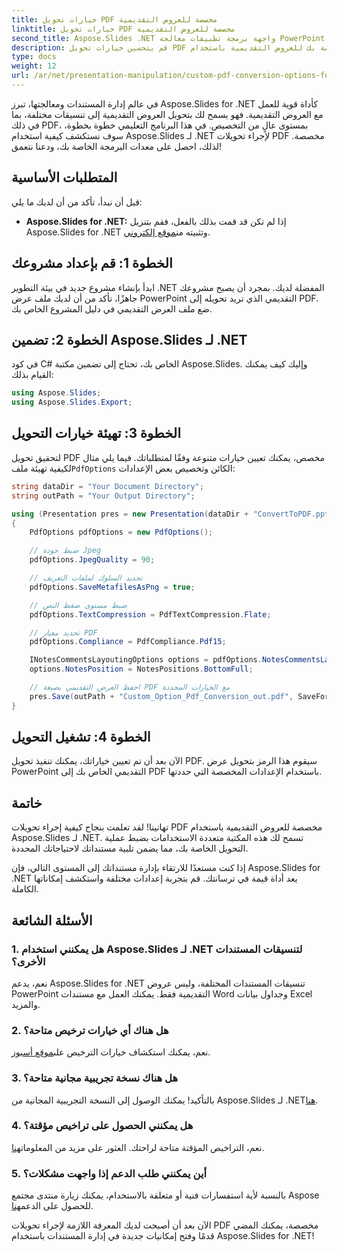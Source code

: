 ```yaml
---
title: خيارات تحويل PDF مخصصة للعروض التقديمية
linktitle: خيارات تحويل PDF مخصصة للعروض التقديمية
second_title: Aspose.Slides .NET واجهة برمجة تطبيقات معالجة PowerPoint
description: قم بتحسين خيارات تحويل PDF الخاصة بك للعروض التقديمية باستخدام Aspose.Slides for .NET. يغطي هذا الدليل خطوة بخطوة كيفية تحقيق إعدادات تحويل PDF مخصصة، مما يضمن التحكم الدقيق في مخرجاتك. قم بتحسين تحويلات العرض التقديمي الخاص بك اليوم.
type: docs
weight: 12
url: /ar/net/presentation-manipulation/custom-pdf-conversion-options-for-presentations/
---
```


في عالم إدارة المستندات ومعالجتها، تبرز Aspose.Slides for .NET كأداة قوية للعمل مع العروض التقديمية. فهو يسمح لك بتحويل العروض التقديمية إلى تنسيقات مختلفة، بما في ذلك PDF، بمستوى عالٍ من التخصيص. في هذا البرنامج التعليمي خطوة بخطوة، سوف نستكشف كيفية استخدام Aspose.Slides لـ .NET لإجراء تحويلات PDF مخصصة. لذلك، احصل على معدات البرمجة الخاصة بك، ودعنا نتعمق!

## المتطلبات الأساسية

قبل أن نبدأ، تأكد من أن لديك ما يلي:

- **Aspose.Slides for .NET:** إذا لم تكن قد قمت بذلك بالفعل، فقم بتنزيل Aspose.Slides for .NET وتثبيته من[موقع إلكتروني](https://releases.aspose.com/slides/net/).

## الخطوة 1: قم بإعداد مشروعك

ابدأ بإنشاء مشروع جديد في بيئة التطوير .NET المفضلة لديك. بمجرد أن يصبح مشروعك جاهزًا، تأكد من أن لديك ملف عرض PowerPoint التقديمي الذي تريد تحويله إلى PDF. ضع ملف العرض التقديمي في دليل المشروع الخاص بك.

## الخطوة 2: تضمين Aspose.Slides لـ .NET

في كود C# الخاص بك، تحتاج إلى تضمين مكتبة Aspose.Slides. وإليك كيف يمكنك القيام بذلك:

```csharp
using Aspose.Slides;
using Aspose.Slides.Export;
```

## الخطوة 3: تهيئة خيارات التحويل

 لتحقيق تحويل PDF مخصص، يمكنك تعيين خيارات متنوعة وفقًا لمتطلباتك. فيما يلي مثال لكيفية تهيئة ملف`PdfOptions` الكائن وتخصيص بعض الإعدادات:

```csharp
string dataDir = "Your Document Directory";
string outPath = "Your Output Directory";

using (Presentation pres = new Presentation(dataDir + "ConvertToPDF.pptx"))
{
    PdfOptions pdfOptions = new PdfOptions();

    // ضبط جودة Jpeg
    pdfOptions.JpegQuality = 90;

    // تحديد السلوك لملفات التعريف
    pdfOptions.SaveMetafilesAsPng = true;

    // ضبط مستوى ضغط النص
    pdfOptions.TextCompression = PdfTextCompression.Flate;

    // تحديد معيار PDF
    pdfOptions.Compliance = PdfCompliance.Pdf15;

    INotesCommentsLayoutingOptions options = pdfOptions.NotesCommentsLayouting;
    options.NotesPosition = NotesPositions.BottomFull;

    // احفظ العرض التقديمي بصيغة PDF مع الخيارات المحددة
    pres.Save(outPath + "Custom_Option_Pdf_Conversion_out.pdf", SaveFormat.Pdf, pdfOptions);
}
```

## الخطوة 4: تشغيل التحويل

الآن بعد أن تم تعيين خياراتك، يمكنك تنفيذ تحويل PDF. سيقوم هذا الرمز بتحويل عرض PowerPoint التقديمي الخاص بك إلى PDF باستخدام الإعدادات المخصصة التي حددتها.

## خاتمة

تهانينا! لقد تعلمت بنجاح كيفية إجراء تحويلات PDF مخصصة للعروض التقديمية باستخدام Aspose.Slides لـ .NET. تسمح لك هذه المكتبة متعددة الاستخدامات بضبط عملية التحويل الخاصة بك، مما يضمن تلبية مستنداتك لاحتياجاتك المحددة.

إذا كنت مستعدًا للارتقاء بإدارة مستنداتك إلى المستوى التالي، فإن Aspose.Slides for .NET يعد أداة قيمة في ترسانتك. قم بتجربة إعدادات مختلفة واستكشف إمكاناتها الكاملة.

## الأسئلة الشائعة

### 1. هل يمكنني استخدام Aspose.Slides لـ .NET لتنسيقات المستندات الأخرى؟

نعم، يدعم Aspose.Slides for .NET تنسيقات المستندات المختلفة، وليس عروض PowerPoint التقديمية فقط. يمكنك العمل مع مستندات Word وجداول بيانات Excel والمزيد.

### 2. هل هناك أي خيارات ترخيص متاحة؟

 نعم، يمكنك استكشاف خيارات الترخيص على[موقع أسبوز](https://purchase.aspose.com/buy).

### 3. هل هناك نسخة تجريبية مجانية متاحة؟

 بالتأكيد! يمكنك الوصول إلى النسخة التجريبية المجانية من Aspose.Slides لـ .NET[هنا](https://releases.aspose.com/).

### 4. هل يمكنني الحصول على تراخيص مؤقتة؟

 نعم، التراخيص المؤقتة متاحة لراحتك. العثور على مزيد من المعلومات[هنا](https://purchase.aspose.com/temporary-license/).

### 5. أين يمكنني طلب الدعم إذا واجهت مشكلات؟

 بالنسبة لأية استفسارات فنية أو متعلقة بالاستخدام، يمكنك زيارة منتدى مجتمع Aspose للحصول على الدعم[هنا](https://forum.aspose.com/).

الآن بعد أن أصبحت لديك المعرفة اللازمة لإجراء تحويلات PDF مخصصة، يمكنك المضي قدمًا وفتح إمكانيات جديدة في إدارة المستندات باستخدام Aspose.Slides for .NET! 